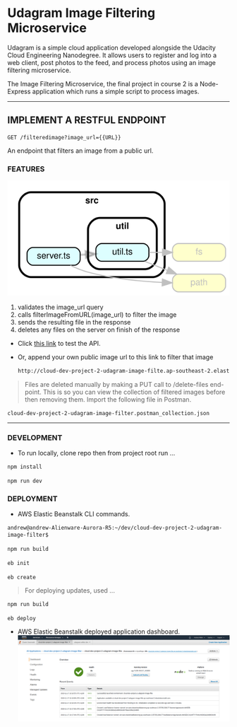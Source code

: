 # Udagram Image Filtering Microservice

Udagram is a simple cloud application developed alongside the Udacity Cloud Engineering Nanodegree. It allows users to register and log into a web client, post photos to the feed, and process photos using an image filtering microservice.

The Image Filtering Microservice, the final project in course 2 is a Node-Express application which runs a simple script to process images.

---

## IMPLEMENT A RESTFUL ENDPOINT

```
GET /filteredimage?image_url={{URL}}
```

An endpoint that filters an image from a public url.

### FEATURES

![depcruise generated graph](./dependencygraph.svg)

1. validates the image_url query
2. calls filterImageFromURL(image_url) to filter the image
3. sends the resulting file in the response
4. deletes any files on the server on finish of the response

- Click [this link](http://cloud-dev-project-2-udagram-image-filte.ap-southeast-2.elasticbeanstalk.com/filteredimage?image_url=https://motorcycles.honda.com.au/img/2019-CRF250-RALLY-Red-Lifestyle-riding-1140x500.jpg) to test the API.

- Or, append your own public image url to this link to filter that image
  ```html
  http://cloud-dev-project-2-udagram-image-filte.ap-southeast-2.elasticbeanstalk.com/filteredimage?image_url=
  ```

> Files are deleted manually by making a PUT call to /delete-files end-point. This is so you can view the collection of filtered images before then removing them. Import the following file in Postman.

```terminal
cloud-dev-project-2-udagram-image-filter.postman_collection.json
```

---

### DEVELOPMENT

- To run locally, clone repo then from project root run ...

```terminal
npm install

npm run dev
```

### DEPLOYMENT

- AWS Elastic Beanstalk CLI commands.

```terminal
andrew@andrew-Alienware-Aurora-R5:~/dev/cloud-dev-project-2-udagram-image-filter$

npm run build

eb init

eb create
```

> For deploying updates, used ...

```terminal
npm run build

eb deploy
```

- AWS Elastic Beanstalk deployed application dashboard.
  ![depcruise generated graph](./deployment_screenshot/eb_app_deployed_and_running_on_aws.png)
